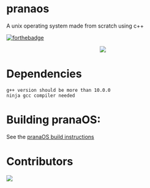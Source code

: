 # pranaos
A unix operating system made from scratch using c++

[![forthebadge](https://forthebadge.com/images/badges/made-with-c-plus-plus.svg)](https://forthebadge.com)


<p align='center'>
  <img src='https://github.com/krishpranav/pranaOS/blob/master/Images/prana-os.jpg'>
</p>

# Dependencies
```
g++ version should be more than 10.0.0
ninja gcc compiler needed
```

# Building pranaOS:
See the [pranaOS build instructions](https://github.com/krishpranav/pranaOS/blob/master/Documentation/INSTALL.md)

# Contributors

<a href="https://github.com/krishpranav/pranaOS/graphs/contributors">
  <img src="https://contributors-img.web.app/image?repo=krishpranav/pranaOS" />
</a>
